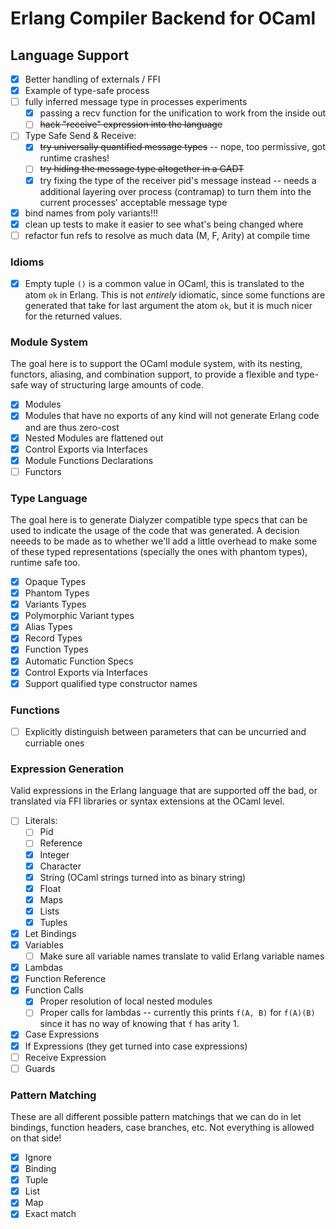 # Erlang Compiler Backend for OCaml

## Language Support

- [X] Better handling of externals / FFI
- [X] Example of type-safe process
- [ ] fully inferred message type in processes experiments
  - [X] passing a recv function for the unification to work from the inside out
  - [ ] ~~hack "receive" expression into the language~~ 
- [ ] Type Safe Send & Receive:
  - [X] ~~try universally quantified message types~~ -- nope, too permissive,
        got runtime crashes!
  - [ ] ~~try hiding the message type altogether in a GADT~~
  - [X] try fixing the type of the receiver pid's message instead -- needs a
        additional layering over process (contramap) to turn them into the
        current processes' acceptable message type
- [X] bind names from poly variants!!!
- [X] clean up tests to make it easier to see what's being changed where
- [ ] refactor fun refs to resolve as much data (M, F, Arity) at compile time

### Idioms

- [X] Empty tuple `()` is a common value in OCaml, this is translated to the
  atom `ok` in Erlang. This is not _entirely_ idiomatic, since some functions
  are generated that take for last argument the atom `ok`, but it is much nicer
  for the returned values. 

### Module System

The goal here is to support the OCaml module system, with its nesting, functors,
aliasing, and combination support, to provide a flexible and type-safe way of
structuring large amounts of code.

- [x] Modules
- [X] Modules that have no exports of any kind will not generate Erlang code
  and are thus zero-cost
- [x] Nested Modules are flattened out
- [x] Control Exports via Interfaces
- [x] Module Functions Declarations
- [ ] Functors

### Type Language

The goal here is to generate Dialyzer compatible type specs that can be used to
indicate the usage of the code that was generated. A decision neeeds to be made
as to whether we'll add a little overhead to make some of these typed
representations (specially the ones with phantom types), runtime safe too.

- [X] Opaque Types
- [x] Phantom Types
- [x] Variants Types
- [x] Polymorphic Variant types
- [x] Alias Types
- [x] Record Types
- [x] Function Types
- [X] Automatic Function Specs
- [x] Control Exports via Interfaces
- [X] Support qualified type constructor names

### Functions

- [ ] Explicitly distinguish between parameters that can be uncurried
      and curriable ones

### Expression Generation

Valid expressions in the Erlang language that are supported off the bad, or translated via FFI libraries or syntax extensions at the OCaml level.

- [ ] Literals:
  - [ ] Pid
  - [ ] Reference
  - [x] Integer
  - [x] Character
  - [x] String (OCaml strings turned into as binary string)
  - [x] Float
  - [x] Maps
  - [x] Lists
  - [x] Tuples
- [x] Let Bindings
- [x] Variables
  - [ ] Make sure all variable names translate to valid Erlang variable names
- [X] Lambdas
- [x] Function Reference
- [x] Function Calls
  - [x] Proper resolution of local nested modules
  - [ ] Proper calls for lambdas -- currently this prints `f(A, B)` for `f(A)(B)`
        since it has no way of knowing that `f` has arity 1.
- [x] Case Expressions
- [x] If Expressions (they get turned into case expressions)
- [ ] Receive Expression
- [ ] Guards

### Pattern Matching

These are all different possible pattern matchings that we can do in let bindings,
function headers, case branches, etc. Not everything is allowed on that side!

- [x] Ignore
- [x] Binding
- [x] Tuple
- [x] List
- [x] Map
- [x] Exact match
